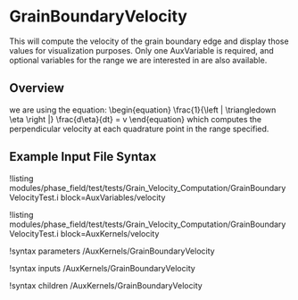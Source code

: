 # GrainBoundaryVelocity

This will compute the velocity of the grain boundary edge and display those values for
visualization purposes. Only one AuxVariable is required, and optional variables for
the range we are interested in are also available.

## Overview

we are using the equation:
\begin{equation}
\frac{1}{\left | \triangledown \eta \right |} \frac{d\eta}{dt} = v
\end{equation}
which computes the perpendicular velocity at each quadrature point in the range
specified.

## Example Input File Syntax

!listing modules/phase_field/test/tests/Grain_Velocity_Computation/GrainBoundaryVelocityTest.i block=AuxVariables/velocity

!listing modules/phase_field/test/tests/Grain_Velocity_Computation/GrainBoundaryVelocityTest.i block=AuxKernels/velocity

!syntax parameters /AuxKernels/GrainBoundaryVelocity

!syntax inputs /AuxKernels/GrainBoundaryVelocity

!syntax children /AuxKernels/GrainBoundaryVelocity
